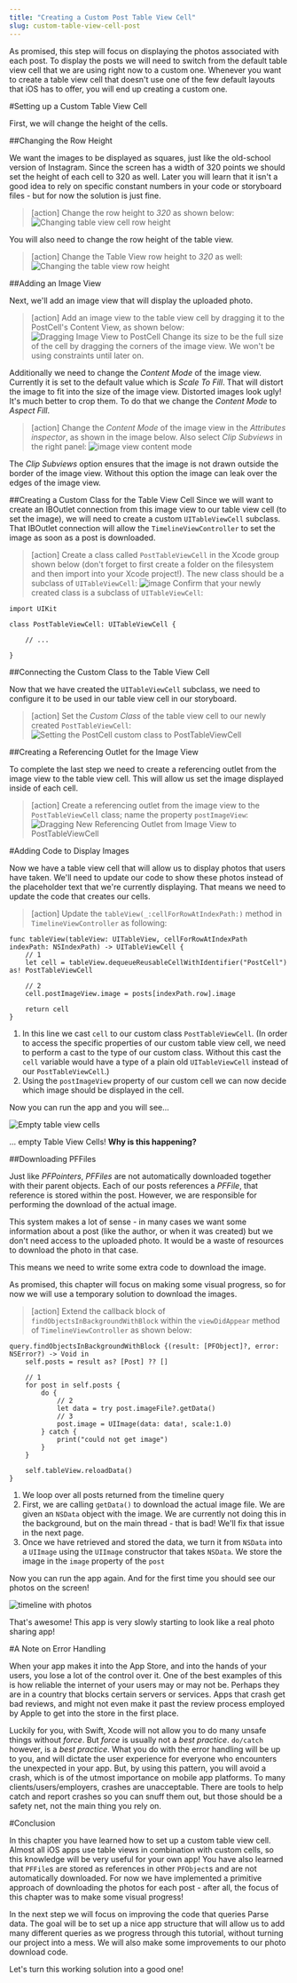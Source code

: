 ```yaml
---
title: "Creating a Custom Post Table View Cell"
slug: custom-table-view-cell-post
---
```


As promised, this step will focus on displaying the photos associated with each post. To display the posts we will need to switch from the default table view cell that we are using right now to a custom one. Whenever you want to create a table view cell that doesn't use one of the few default layouts that iOS has to offer, you will end up creating a custom one.

#Setting up a Custom Table View Cell

First, we will change the height of the cells.

##Changing the Row Height

We want the images to be displayed as squares, just like the old-school version of Instagram. Since the screen has a width of 320 points we should set the height of each cell to 320 as well. Later you will learn that it isn't a good idea to rely on specific constant numbers in your code or storyboard files - but for now the solution is just fine.

> [action]
Change the row height to _320_ as shown below:
![Changing table view cell row height](row_height.png)

You will also need to change the row height of the table view.

> [action]
Change the Table View row height to _320_ as well:
![Changing the table view row height](tv_row_height.png)

##Adding an Image View

Next, we'll add an image view that will display the uploaded photo.

> [action]
Add an image view to the table view cell by dragging it to the PostCell's Content View, as shown below:
![Dragging Image View to PostCell](add_image_view.png)
Change its size to be the full size of the cell by dragging the corners of the image view. We won't be using constraints until later on.

Additionally we need to change the _Content Mode_ of the image view. Currently it is set to the default value which is _Scale To Fill_. That will distort the image to fit into the size of the image view. Distorted images look ugly! It's much better to crop them. To do that we change the _Content Mode_ to _Aspect Fill_.

> [action]
> Change the _Content Mode_ of the image view in the _Attributes inspector_, as shown in the image below. Also select
> _Clip Subviews_ in the right panel:
> ![image view content mode](imageview_content_mode.png)

The _Clip Subviews_ option ensures that the image is not drawn outside the border of the image view. Without this option the image can leak over the edges of the image view.

##Creating a Custom Class for the Table View Cell
Since we will want to create an IBOutlet connection from this image view to our table view cell (to set the image), we will need to create a custom `UITableViewCell` subclass. That IBOutlet connection will allow the `TimelineViewController` to set the image as soon as a post is downloaded.

> [action]
Create a class called `PostTableViewCell` in the Xcode group shown below (don't forget to first create a folder on the filesystem and then import into your Xcode project!). The new class should be a subclass of `UITableViewCell`:
![image](post_table_view_cell.png)
Confirm that your newly created class is a subclass of `UITableViewCell`:
>
    import UIKit
>
    class PostTableViewCell: UITableViewCell {
>
        // ...
>
    }

##Connecting the Custom Class to the Table View Cell

Now that we have created the `UITableViewCell` subclass, we need to configure it to be used in our table view cell in our storyboard.

> [action]
Set the _Custom Class_ of the table view cell to our newly created `PostTableViewCell`:
![Setting the PostCell custom class to PostTableViewCell](cell_custom_class.png)

##Creating a Referencing Outlet for the Image View

To complete the last step we need to create a referencing outlet from the image view to the table view cell. This will allow us set the image displayed inside of each cell.

> [action]
Create a referencing outlet from the image view to the `PostTableViewCell` class; name the property `postImageView`:
![Dragging New Referencing Outlet from Image View to PostTableViewCell](image_ref.png)

#Adding Code to Display Images

Now we have a table view cell that will allow us to display photos that users have taken. We'll need to update our code to show these photos instead of the placeholder text that we're currently displaying. That means we need to update the code that creates our cells.

> [action]
> Update the `tableView(_:cellForRowAtIndexPath:)` method in `TimelineViewController` as following:
>
    func tableView(tableView: UITableView, cellForRowAtIndexPath indexPath: NSIndexPath) -> UITableViewCell {
        // 1
        let cell = tableView.dequeueReusableCellWithIdentifier("PostCell") as! PostTableViewCell
>
        // 2
        cell.postImageView.image = posts[indexPath.row].image
>
        return cell
    }

1. In this line we cast `cell` to our custom class `PostTableViewCell`. (In order to access the specific properties of our custom table view cell, we need to perform a cast to the type of our custom class. Without this cast the `cell` variable would have a type of a plain old `UITableViewCell` instead of our `PostTableViewCell`.)
2. Using the `postImageView` property of our custom cell we can now decide which image should be displayed in the cell.

Now you can run the app and you will see...

![Empty table view cells](empty_cells.png)

... empty Table View Cells! **Why is this happening?**

##Downloading PFFiles

Just like _PFPointers_, _PFFiles_ are not automatically downloaded together with their parent objects. Each of our posts references a _PFFile_, that reference is stored within the post. However, we are responsible for performing the download of the actual image.

This system makes a lot of sense - in many cases we want some information about a post (like the author, or when it was created) but we don't need access to the uploaded photo. It would be a waste of resources to download the photo in that case.

This means we need to write some extra code to download the image.

As promised, this chapter will focus on making some visual progress, so for now we will use a temporary solution to download the images.

> [action]
Extend the callback block of `findObjectsInBackgroundWithBlock` within the `viewDidAppear` method of `TimelineViewController` as shown below:
>
    query.findObjectsInBackgroundWithBlock {(result: [PFObject]?, error: NSError?) -> Void in
        self.posts = result as? [Post] ?? []
>
        // 1
        for post in self.posts {
            do {
                // 2
                let data = try post.imageFile?.getData()
                // 3
                post.image = UIImage(data: data!, scale:1.0)
            } catch {
                print("could not get image")
            }
        }
>
        self.tableView.reloadData()
    }

1. We loop over all posts returned from the timeline query
2. First, we are calling `getData()` to download the actual image file. We are given an `NSData` object with the image. We are currently not doing this in the background, but on the main thread - that is bad! We'll fix that issue in the next page.
3. Once we have retrieved and stored the data, we turn it from `NSData` into a `UIImage` using the `UIImage` constructor that takes `NSData`. We store the image in the `image` property of the `post`

Now you can run the app again. And for the first time you should see our photos on the screen!

![timeline with photos](photo_download_working.png)

That's awesome! This app is very slowly starting to look like a real photo sharing app!

#A Note on Error Handling

When your app makes it into the App Store, and into the hands of your users, you lose a lot of the control over it. One of the best examples of this is how reliable the internet of your users may or may not be. Perhaps they are in a country that blocks certain servers or services. Apps that crash get bad reviews, and might not even make it past the review process employed by Apple to get into the store in the first place.

Luckily for you, with Swift, Xcode will not allow you to do many unsafe things without _force_. But _force_ is usually not a _best practice_. `do/catch` however, is a _best practice_.  What you do with the error handling will be up to you, and will dictate the user experience for everyone who encounters the unexpected in your app. But, by using this pattern, you will avoid a crash, which is of the utmost importance on mobile app platforms. To many clients/users/employers, crashes are unacceptable. There are tools to help catch and report crashes so you can snuff them out, but those should be a safety net, not the main thing you rely on.

#Conclusion

In this chapter you have learned how to set up a custom table view cell. Almost all iOS apps use table views in combination with custom cells, so this knowledge will be very useful for your own app! You have also learned that `PFFile`s are stored as references in other `PFObject`s and are not automatically downloaded. For now we have implemented a primitive approach of downloading the photos for each post - after all, the focus of this chapter was to make some visual progress!

In the next step we will focus on improving the code that queries Parse data. The goal will be to set up a nice app structure that will allow us to add many different queries as we progress through this tutorial, without turning our project into a mess. We will also make some improvements to our photo download code.

Let's turn this working solution into a good one!
